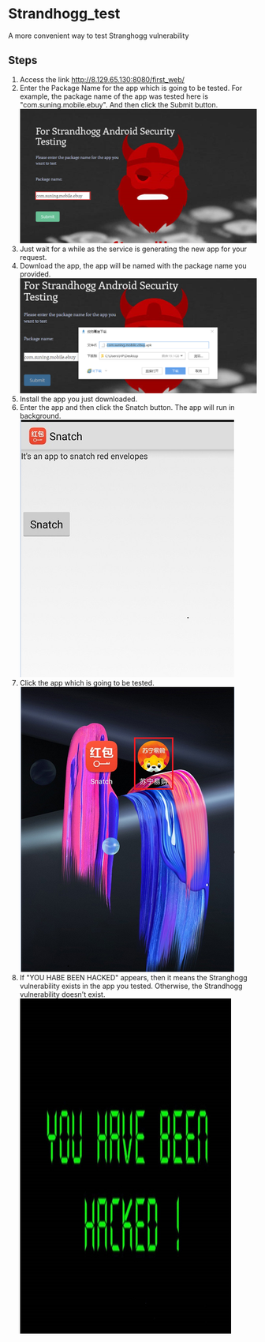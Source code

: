 # Strandhogg_test

A more convenient way to test Stranghogg vulnerability
## Steps

1. Access the link http://8.129.65.130:8080/first_web/
2. Enter the Package Name for the app which is going to be tested. For example, the package name of the app was tested here is "com.suning.mobile.ebuy". And then click the Submit button.
![image](./1.png)
3. Just wait for a while as the service is generating the new app for your request.
4. Download the app, the app will be named with the package name you provided.
![image](./2.png)
5. Install the app you just downloaded.
6. Enter the app and then click the Snatch button. The app will run in background.
![image](./3.png)
7. Click the app which is going to be tested. 
![image](./4.png)
8. If "YOU HABE BEEN HACKED" appears, then it means the Stranghogg vulnerability exists in the app you tested. 
Otherwise, the Strandhogg vulnerability doesn't exist.
![image](./5.png)

